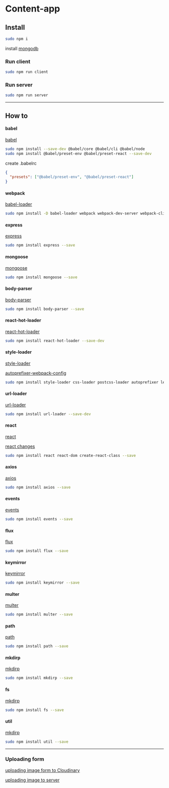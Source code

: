 # Content-app

## Install
```bash
sudo npm i
```
install [mongodb](https://www.mongodb.com/)

### Run client
```bash
sudo npm run client
```
### Run server
```bash
sudo npm run server
```
---
## How to
#### babel
[babel](https://babeljs.io/setup#installation)
```bash
sudo npm install --save-dev @babel/core @babel/cli @babel/node
sudo npm install @babel/preset-env @babel/preset-react --save-dev
```
create .babelrc
```json
{
  "presets": ["@babel/preset-env", "@babel/preset-react"]
}
```

#### webpack
[babel-loader](https://github.com/babel/babel-loader)
```bash
sudo npm install -D babel-loader webpack webpack-dev-server webpack-cli --save-dev
```

#### express
[express](https://expressjs.com/ru/starter/installing.html)
```bash
sudo npm install express --save
```

#### mongoose
[mongoose](https://mongoosejs.com/)
```bash
sudo npm install mongoose --save
```

#### body-parser
[body-parser](https://www.npmjs.com/package/body-parser)
```bash
sudo npm install body-parser --save
```

#### react-hot-loader
[react-hot-loader](https://github.com/gaearon/react-hot-loader)
```bash
sudo npm install react-hot-loader --save-dev
```

#### style-loader
[style-loader](https://github.com/webpack-contrib/style-loader)

[autoprefixer-webpack-config](https://blog.zverit.com/frontend/2017/09/15/autoprefixer-webpack-config/)
```bash
sudo npm install style-loader css-loader postcss-loader autoprefixer less-loader --save-dev
```

#### url-loader
[url-loader](https://www.npmjs.com/package/url-loader)
```bash
sudo npm install url-loader --save-dev
```

#### react
[react](https://github.com/facebook/react)

[react changes](https://stackoverflow.com/questions/46482433/reactjs-createclass-is-not-a-function#answer-50771542)
```bash
sudo npm install react react-dom create-react-class --save
```

#### axios
[axios](https://www.npmjs.com/package/axios)
```bash
sudo npm install axios --save
```

#### events
[events](https://www.npmjs.com/package/events)
```bash
sudo npm install events --save
```

#### flux
[flux](https://www.npmjs.com/package/flux)
```bash
sudo npm install flux --save
```

#### keymirror
[keymirror](https://www.npmjs.com/package/keymirror)
```bash
sudo npm install keymirror --save
```

#### multer
[multer](https://www.npmjs.com/package/multer)
```bash
sudo npm install multer --save
```

#### path
[path](https://www.npmjs.com/package/path)
```bash
sudo npm install path --save
```

#### mkdirp
[mkdirp](https://www.npmjs.com/package/mkdirp)
```bash
sudo npm install mkdirp --save
```
#### fs
[mkdirp](https://www.npmjs.com/package/fs)
```bash
sudo npm install fs --save
```
#### util
[mkdirp](https://www.npmjs.com/package/util)
```bash
sudo npm install util --save
```
---
### Uploading form
[uploading image form to Cloudinary ](https://codeburst.io/react-image-upload-with-kittens-cc96430eaece)

[uploading image to server](https://medium.com/@mahesh_joshi/reactjs-nodejs-upload-image-how-to-upload-image-using-reactjs-and-nodejs-multer-918dc66d304c)